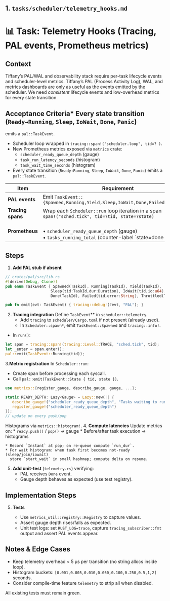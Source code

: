 ## 1. `tasks/scheduler/telemetry_hooks.md`


# 📊 Task: Telemetry Hooks (Tracing, PAL events, Prometheus metrics)

## Context
Tiffany’s PAL/WAL and observability stack require per-task lifecycle events and
scheduler-level metrics. Tiffany’s PAL (Process Activity Log), WAL, and metrics dashboards are only as
useful as the events emitted by the scheduler. We need *consistent* lifecycle
events and low-overhead metrics for every state transition.

## Acceptance Criteria* Every state transition (`Ready→Running`, `Sleep`, `IoWait`, `Done`, `Panic`)
emits a `pal::TaskEvent`.
* Scheduler loop wrapped in `tracing::span!("scheduler.loop", tid=? )`.
* New Prometheus metrics exposed via `metrics` crate:
    * `scheduler_ready_queue_depth` (gauge)
    * `task_run_latency_seconds` (histogram)
    * `task_wait_time_seconds` (histogram)
* Every state transition (`Ready→Running`, `Sleep`, `IoWait`, `Done`, `Panic`)
  emits a `pal::TaskEvent`.

| Item              | Requirement                                                                                           |
|-------------------|-------------------------------------------------------------------------------------------------------|
| **PAL events**    | Emit `TaskEvent::{Spawned,Running,Yield,Sleep,IoWait,Done,Failed,Throttled}`                          |
| **Tracing spans** | Wrap each `Scheduler::run` loop iteration in a span<br/>`span!("sched.tick", tid=?tid, state=?state)` |
| **Prometheus**    | <br/>• `scheduler_ready_queue_depth` (gauge)<br/>• `tasks_running_total` (counter · label `state=done |failed`)<br/>• `task_run_latency_seconds` (histogram `le` buckets 1ms..2s)<br/>• `task_wait_time_seconds` (histogram) |

## Steps
1. **Add PAL stub if absent**
```rust
// crates/pal/src/lib.rs
#[derive(Debug, Clone)]
pub enum TaskEvent { Spawned(TaskId), Running(TaskId), Yield(TaskId),
                    Sleep{tid:TaskId,dur:Duration}, IoWait{tid,io:u64},
                    Done(TaskId), Failed{tid,error:String}, Throttled(TaskId) }

pub fn emit(evt: TaskEvent) { tracing::debug!(?evt, "PAL"); }
```
2. **Tracing integration** Define `TaskEvent`** in `scheduler::telemetry`.
    * Add `tracing` to `scheduler/Cargo.toml` if not present (already used).
    * In `Scheduler::spawn*`, emit `TaskEvent::Spawned` and `tracing::info!`.
* In `run()`:

```rust
let span = tracing::span!(tracing::Level::TRACE, "sched.tick", tid);
let _enter = span.enter();
pal::emit(TaskEvent::Running(tid));
```

3.**Metric registration** In `Scheduler::run`:
* Create span before processing each syscall.
* Call `pal::emit(TaskEvent::State { tid, state })`.

```rust
use metrics::{register_gauge, describe_gauge, gauge, ...};

static READY_DEPTH: Lazy<Gauge> = Lazy::new(|| {
   describe_gauge!("scheduler_ready_queue_depth", "Tasks waiting to run");
   register_gauge!("scheduler_ready_queue_depth")
});
// update on every push/pop
```

Histograms via `metrics::histogram!`.
4. **Compute latencies** Update metrics on:
    * `ready.push()` / `pop()`  → gauge
    * Before/after task execution → histograms

    * Record `Instant` at pop; on re-queue compute `run_dur`.
    * For wait histogram: when task first becomes not-ready (sleep/join/iowait)
      store `start_wait` in small hashmap; compute delta on resume.

5. **Add unit-test** (`telemetry.rs`) verifying:
    * PAL receives `Done` event.
    * Gauge depth behaves as expected (use test registry).

## Implementation Steps

5. **Tests**

    * Use `metrics_util::registry::Registry` to capture values.
    * Assert gauge depth rises/falls as expected.
    * Unit test logs: set `RUST_LOG=trace`, capture `tracing_subscriber::fmt`
      output and assert PAL events appear.


## Notes & Edge Cases

* Keep telemetry overhead < 5 µs per transition (no string allocs inside loop).
* Histogram buckets: `[0.001,0.005,0.010,0.050,0.100,0.250,0.5,1,2]` seconds.
* Consider compile-time feature `telemetry` to strip all when disabled.


All existing tests must remain green.
